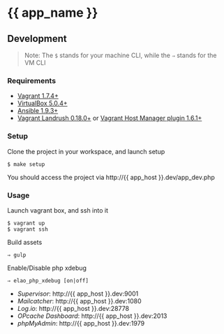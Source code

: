 # {{ app_name }}

## Development

> Note: The `$` stands for your machine CLI, while the `⇒` stands for the VM CLI

### Requirements

* [Vagrant 1.7.4+](http://www.vagrantup.com/downloads.html)
* [VirtualBox 5.0.4+](https://www.virtualbox.org/wiki/Downloads)
* [Ansible 1.9.3+](http://docs.ansible.com/intro_installation.html)
* [Vagrant Landrush 0.18.0+](https://github.com/phinze/landrush) or [Vagrant Host Manager plugin 1.6.1+](https://github.com/smdahlen/vagrant-hostmanager)

### Setup

Clone the project in your workspace, and launch setup

    $ make setup

You should access the project via http://{{ app_host }}.dev/app_dev.php

### Usage

Launch vagrant box, and ssh into it

    $ vagrant up
    $ vagrant ssh

Build assets

    ⇒ gulp

Enable/Disable php xdebug

    ⇒ elao_php_xdebug [on|off]

* *Supervisor*: http://{{ app_host }}.dev:9001
* *Mailcatcher*: http://{{ app_host }}.dev:1080
* *Log.io*: http://{{ app_host }}.dev:28778
* *OPcache Dashboard*: http://{{ app_host }}.dev:2013
* *phpMyAdmin*: http://{{ app_host }}.dev:1979
